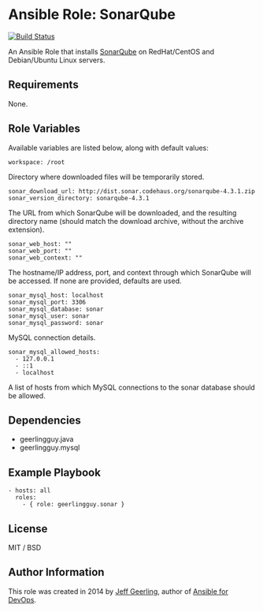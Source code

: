 # Ansible Role: SonarQube

[![Build Status](https://travis-ci.org/geerlingguy/ansible-role-sonar.svg?branch=master)](https://travis-ci.org/geerlingguy/ansible-role-sonar)

An Ansible Role that installs [SonarQube](http://www.sonarqube.org/) on RedHat/CentOS and Debian/Ubuntu Linux servers.

## Requirements

None.

## Role Variables

Available variables are listed below, along with default values:

    workspace: /root

Directory where downloaded files will be temporarily stored.

    sonar_download_url: http://dist.sonar.codehaus.org/sonarqube-4.3.1.zip
    sonar_version_directory: sonarqube-4.3.1

The URL from which SonarQube will be downloaded, and the resulting directory name (should match the download archive, without the archive extension).

    sonar_web_host: ""
    sonar_web_port: ""
    sonar_web_context: ""

The hostname/IP address, port, and context through which SonarQube will be accessed. If none are provided, defaults are used.

    sonar_mysql_host: localhost
    sonar_mysql_port: 3306
    sonar_mysql_database: sonar
    sonar_mysql_user: sonar
    sonar_mysql_password: sonar

MySQL connection details.

    sonar_mysql_allowed_hosts:
      - 127.0.0.1
      - ::1
      - localhost

A list of hosts from which MySQL connections to the sonar database should be allowed.

## Dependencies

  - geerlingguy.java
  - geerlingguy.mysql

## Example Playbook

    - hosts: all
      roles:
        - { role: geerlingguy.sonar }

## License

MIT / BSD

## Author Information

This role was created in 2014 by [Jeff Geerling](http://jeffgeerling.com/), author of [Ansible for DevOps](http://ansiblefordevops.com/).

